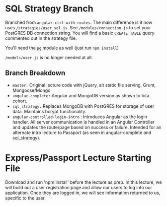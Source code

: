 # SQL Strategy Branch
Branched from `angular-ctrl-with-routes`. The main difference is it now uses `/strategies/user_sql.js`. See `/modules/connection.js` to set your PostGRES DB connection string. You will find a basic `CREATE TABLE` query commented out in the strategy file.

You'll need the `pg` module as well (just run `npm install`)

`/models/user.js` is no longer needed at all.

## Branch Breakdown
* `master:` Original lecture code with jQuery, alt static file serving, Grunt, Mongoose/Mongo
* `angular-complete:` Angular and MongoDB version as shown to Iota cohort.
* `sql_strategy:` Replaces MongoDB with PostGRES for storage of user data. Maintains bcrypt functionality.
* `angular-controlled-login-intro` : Introduces Angular as the login handler. All server communication is handled in an Angular Controller and updates the route/page based on success or failure. Intended for an alternate intro lecture to Passport (as seen in angular-complete and sql_strategy).

# Express/Passport Lecture Starting File
Download and run 'npm install' before the lecture as prep. In this lecture, we will build out a user registration page and allow our users to log into our application. Once they are logged in, we will see information returned to us, specific to the user.
